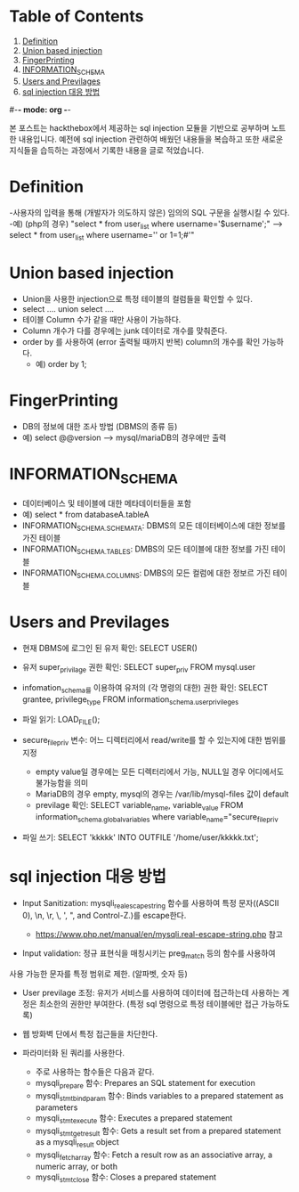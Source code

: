 
# Table of Contents

1.  [Definition](#org2742131)
2.  [Union based injection](#orga81160a)
3.  [FingerPrinting](#org538e1ac)
4.  [INFORMATION<sub>SCHEMA</sub>](#org7f25657)
5.  [Users and Previlages](#org98c967a)
6.  [sql injection 대응 방법](#org84fe05f)

\#-**- mode: org -**-

본 포스트는 hackthebox에서 제공하는 sql injection 모듈을 기반으로 공부하며 노트한 내용입니다.
예전에 sql injection 관련하여 배웠던 내용들을 복습하고 또한 새로운 지식들을 습득하는 과정에서 기록한 내용을 글로 적었습니다.


<a id="org2742131"></a>

# Definition

-사용자의 입력을 통해 (개발자가 의도하지 않은) 임의의 SQL 구문을 실행시킬 수 있다.
-예) (php의 경우)
   "select \* from user<sub>list</sub> where username='$username';"
   &#x2013;> select \* from user<sub>list</sub> where username='' or 1=1;#'"


<a id="orga81160a"></a>

# Union based injection

-   Union을 사용한 injection으로 특정 테이블의 컬럼들을 확인할 수 있다.
-   select &#x2026;. union select &#x2026;.
-   테이블 Column 수가 같을 때만 사용이 가능하다.
-   Column 개수가 다를 경우에는 junk 데이터로 개수를 맞춰준다.
-   order by 를 사용하여 (error 출력될 때까지 반복) column의 개수를 확인 가능하다.
    -   예) order by 1;


<a id="org538e1ac"></a>

# FingerPrinting

-   DB의 정보에 대한 조사 방법 (DBMS의 종류 등)
-   예) select @@version &#x2013;> mysql/mariaDB의 경우에만 출력


<a id="org7f25657"></a>

# INFORMATION<sub>SCHEMA</sub>

-   데이터베이스 및 테이블에 대한 메타데이터들을 포함
-   예) select \* from databaseA.tableA
-   INFORMATION<sub>SCHEMA.SCHEMATA</sub>: DBMS의 모든 데이터베이스에 대한 정보를 가진 테이블
-   INFORMATION<sub>SCHEMA.TABLES</sub>: DMBS의 모든 테이블에 대한 정보를 가진 테이블
-   INFORMATION<sub>SCHEMA.COLUMNS</sub>: DMBS의 모든 컬럼에 대한 정보르 가진 테이블


<a id="org98c967a"></a>

# Users and Previlages

-   현재 DBMS에 로그인 된 유저 확인: SELECT USER()
-   유저 super<sub>privilage</sub> 권한 확인: SELECT super<sub>priv</sub> FROM mysql.user
-   infomation<sub>schema를</sub> 이용하여 유저의 (각 명령의 대한) 권한 확인: SELECT grantee, privilege<sub>type</sub> FROM information<sub>schema.user</sub><sub>privileges</sub>
-   파일 읽기: LOAD<sub>FILE</sub>();
-   secure<sub>file</sub><sub>priv</sub> 변수: 어느 디렉터리에서 read/write를 할 수 있는지에 대한 범위를 지정
    -   empty value일 경우에는 모든 디렉터리에서 가능, NULL일 경우 어디에서도 불가능함을 의미
    -   MariaDB의 경우 empty, mysql의 경우는 /var/lib/mysql-files 값이 default
    -   previlage 확인:
        SELECT variable<sub>name</sub>, variable<sub>value</sub> FROM information<sub>schema.global</sub><sub>variables</sub> where  variable<sub>name</sub>="secure<sub>file</sub><sub>priv</sub>

-   파일 쓰기: SELECT 'kkkkk' INTO OUTFILE '/home/user/kkkkk.txt';


<a id="org84fe05f"></a>

# sql injection 대응 방법

-   Input Sanitization: mysqli<sub>real</sub><sub>escape</sub><sub>string</sub> 함수를 사용하여 특정 문자((ASCII 0), \n, \r, \\, ', ", and Control-Z.)를 escape한다.
    -   <https://www.php.net/manual/en/mysqli.real-escape-string.php> 참고

-   Input validation: 정규 표현식을 매칭시키는 preg<sub>match</sub> 등의 함수를 사용하여

사용 가능한 문자를 특정 범위로 제한. (알파벳, 숫자 등)

-   User previlage 조정: 유저가 서비스를 사용하여 데이터에 접근하는데 사용하는 계정은 최소한의 권한만 부여한다. (특정 sql 명령으로 특정 테이블에만 접근 가능하도록)

-   웹 방화벽 단에서 특정 접근들을 차단한다.

-   파라미터화 된 쿼리를 사용한다.
    -   주로 사용하는 함수들은 다음과 같다.
    -   mysqli<sub>prepare</sub> 함수: Prepares an SQL statement for execution
    -   mysqli<sub>stmt</sub><sub>bind</sub><sub>param</sub> 함수: Binds variables to a prepared statement as parameters
    -   mysqli<sub>stmt</sub><sub>execute</sub> 함수: Executes a prepared statement
    -   mysqli<sub>stmt</sub><sub>get</sub><sub>result</sub> 함수: Gets a result set from a prepared statement as a mysqli<sub>result</sub> object
    -   mysqli<sub>fetch</sub><sub>array</sub> 함수: Fetch a result row as an associative array, a numeric array, or both
    -   mysqli<sub>stmt</sub><sub>close</sub> 함수: Closes a prepared statement


